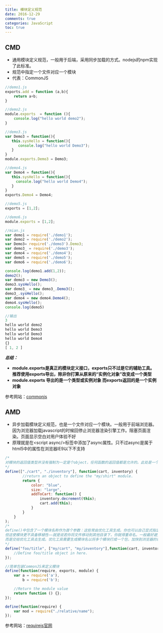 ```yaml
---
title: 模块定义规范
date: 2016-12-29
comments: true
categories: JavaScript
toc: true 
---
```


## CMD
- 通用模块定义规范，一般用于后端，采用同步加载的方式。nodejs的npm实现了此标准。
- 规范中指定一个文件对应一个模块
- 代表：CommonJS
```javascript
//demo1.js 
exports.add = function (a,b){
    return a+b;
}

//demo2.js
module.exports  = function (){
    console.log("hello world demo2");
}

//demo3.js
var Demo3 = function(){
   this.sysHello = function(){
      console.log("hello world Demo3");
   }
}
module.exports.Demo3 = Demo3;

//demo4.js
var Demo4 = function(){
   this.sysHello = function(){
     console.log("hello world Demo4");
   }
}
exports.Demo4 = Demo4;

//demo5.js
exports = [1,2];

//demo6.js
module.exports = [1,2];

//mian.js
var demo1 = require('./demo1');
var demo2 = require('./demo2');
var Demo3= require('./demo3').Demo3;
var demo3_ = require('./demo3');
var demo4 = require('./demo4');
var demo5 = require('./demo5');
var demo6 = require('./demo6');

console.log(demo1.add(1,2));
demo2();
var demo3 = new Demo3();
demo3.sysHello();
var demo3_ = new demo3_.Demo3();
demo3_.sysHello();
var demo4 = new demo4.Demo4();
demo4.sysHello();
console.log(demo5)

//输出
3
hello world demo2
hello world Demo3
hello world Demo3
hello world Demo4
{}
[ 1, 2 ]
```
***总结：***
- **module.exports是真正的模块定义接口，exports只不过是它的辅助工具。推荐使用exports导出，除非你打算从原来的“实例化对象”改变成一个类型**
- **module.exports 导出的是一个类型或实例对象 而exports返回的是一个实例对象**

参考网站：[commonjs](http://wiki.commonjs.org/wiki/Modules/1.1.1)
## AMD
- 异步加载模块定义规范，也是一个文件对应一个模块。一般用于前端浏览器。因为浏览器加载javascript的时候回停止浏览器渲染引擎工作。阻塞页面渲染。页面显示空白对用户体验不好
- 原理就是在&lt;script async/&gt;标签中添加了async属性。只不过async是属于html5中的属性在浏览器IE9以下不支持
```javascript
/*
对模块的返回值类型并没有强制为一定是个object，任何函数的返回值都是允许的。此处是一个返回了函数的模块定义
*/
define(["./cart", "./inventory"], function(cart, inventory) {
        //return an object to define the "my/shirt" module.
        return {
            color: "blue",
            size: "large",
            addToCart: function() {
                inventory.decrement(this);
                cart.add(this);
            }
        }
    }
);
/*
define()中包含了一个模块名称作为首个参数：这些常由优化工具生成。你也可以自己显式指定模块名称，
但这使模块更不具备移植性——就是说若你将文件移动到其他目录下，你就得重命名。一般最好避免对模块硬编码，
而是交给优化工具去生成。优化工具需要生成模块名以将多个模块打成一个包，加快到浏览器的载人速度。
*/
define("foo/title", ["my/cart", "my/inventory"],function(cart, inventory) {
	//Define foo/title object in here.
});

//简单包装CommonJS来定义模块
define(function(require, exports, module) {
	var a = require('a'),
	    b = require('b');

	//Return the module value
	return function () {};
});

define(function(require) {
    var mod = require("./relative/name");
});
```
参考网站：[requirejs官网](http://www.requirejs.cn/)

